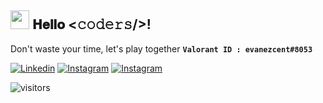 <h2><img src="https://emojis.slackmojis.com/emojis/images/1531849430/4246/blob-sunglasses.gif?1531849430" width="30"/> 𝐇𝐞𝐥𝐥𝐨 <𝚌𝚘𝚍𝚎𝚛𝚜/>!</h2> 

Don't waste your time, let's play together **`Valorant ID : evanezcent#8053`**

[![Linkedin](https://img.shields.io/badge/-pratamays-blue?style=flat-square&labelColor=gray&logo=Linkedin&logoColor=white&link=https://www.linkedin.com/in/pratamays/)](https://www.linkedin.com/in/pratamays/)
[![Instagram](https://img.shields.io/badge/-@pratamays-purple?style=flat-square&labelColor=gray&logo=instagram&logoColor=white&link=https://instagram.com/pratamays/)](https://instagram.com/pratamays)
[![Instagram](https://img.shields.io/badge/-evanezcent.github.io-red?style=flat-square&labelColor=gray&logo=internet-explorer&logoColor=white&link=https://evanezcent.github.io/)](http://evanezcent.github.io/)

![visitors](https://visitor-badge.laobi.icu/badge?page_id=evanezcent.evanezcent)

<!--
**evanezcent/evanezcent** is a ✨ _special_ ✨ repository because its `README.md` (this file) appears on your GitHub profile.

Here are some ideas to get you started:

- 🔭 I’m currently working on ...
- 🌱 I’m currently learning ...
- 👯 I’m looking to collaborate on ...
- 🤔 I’m looking for help with ...
- 💬 Ask me about ...
- 📫 How to reach me: ...
- 😄 Pronouns: ...
- ⚡ Fun fact: ...
-->
